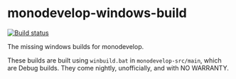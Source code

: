 # monodevelop-windows-build

[![Build status](https://dontpanic92.visualstudio.com/MDBuild/_apis/build/status/MDBuild-CI)](https://dontpanic92.visualstudio.com/MDBuild/_build/latest?definitionId=1)

The missing windows builds for monodevelop.

These builds are built using `winbuild.bat` in `monodevelop-src/main`, which are Debug builds. They come nightly, unofficially, and with NO WARRANTY.
